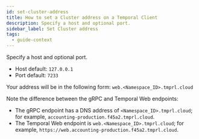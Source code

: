 ```yaml
---
id: set-cluster-address
title: How to set a Cluster address on a Temporal Client
description: Specify a host and optional port.
sidebar_label: Set Cluster address
tags:
  - guide-context
---
```


Specify a host and optional port.

- Host default: `127.0.0.1`
- Port default: `7233`

Your address will be in the following form: `web.<Namespace_ID>.tmprl.cloud`

Note the difference between the gRPC and Temporal Web endpoints:

- The gRPC endpoint has a DNS address of `<Namespace_ID>.tmprl.cloud`; for example, `accounting-production.f45a2.tmprl.cloud`.
- The Temporal Web endpoint is `web.<Namespace_ID>.tmprl.cloud`; for example, `https://web.accounting-production.f45a2.tmprl.cloud`.
